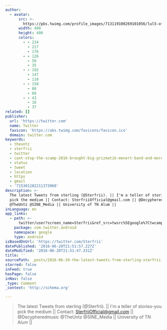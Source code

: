 ```yaml
---
author:
  - avatar:
      src: >-
        https://pbs.twimg.com/profile_images/713119100269101056/lul5-of9_400x400.jpg
      width: 400
      height: 400
      colors:
        - - 224
          - 217
          - 176
        - - 126
          - 50
          - 35
        - - 192
          - 147
          - 110
        - - 158
          - 88
          - 60
        - - 43
          - 18
          - 37
related: []
publisher:
  url: 'https://twitter.com'
  name: Twitter
  favicon: 'https://abs.twimg.com/favicons/favicon.ico'
  domain: twitter.com
keywords:
  - theuntz
  - sterfrii
  - twitter
  - cant-stop-the-scamp-2016-brought-big-grizmatik-menert-band-and-more
  - status
  - tweet
  - location
  - https
  - gmail
  - '715301282211373060'
description: >-
  The latest Tweets from sterling (@Sterfrii). || I'm a teller of stories-you
  pick the medium || Contact: SterfriiOfficial@gmail.com || @Decypheredmusic
  @TheUntz @SINE_Media || University of TN Alum ||
inLanguage: en
app_links:
  - path: >-
      twitter/user?screen_name=Sterfrii&ref_src=twsrc%5Egoogle%7Ctwcamp%5Eandroidseo%7Ctwgr%5Eprofile
    package: com.twitter.android
    namespace: google
    type: android
isBasedOnUrl: 'https://twitter.com/Sterfrii'
datePublished: '2016-06-20T21:51:57.227Z'
dateModified: '2016-06-20T21:51:47.331Z'
title: ''
sourcePath: _posts/2016-06-20-the-latest-tweets-from-sterling-sterfrii-or-im-a-teller.md
starred: false
inFeed: true
hasPage: false
inNav: false
_type: Comment
_context: 'http://schema.org'

---
```

> The latest Tweets from sterling (@Sterfrii). || I'm a teller of stories-you pick the medium || Contact: SterfriiOfficial@gmail.com || @Decypheredmusic @TheUntz @SINE\_Media || University of TN Alum ||